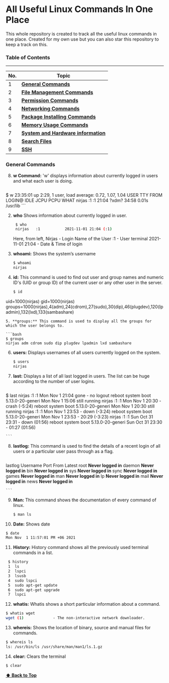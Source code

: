 # All Useful Linux Commands In One Place

This whole repository is created to track all the useful linux commands in one place. Created for my own use but you can also star this repository to keep a track on this.

### Table of Contents

---

| No. | Topic                                                                   |
| --- | ----------------------------------------------------------------------- |
| 1   | [**General Commands**](#General-commands)                               |
| 2   | [**File Management Commands**](#File-management-commands)         |
| 3   | [**Permission Commands**](#Permissions-based-commands)                               |
| 4   | [**Networking Commands**](#Networking-commands)                                           |
| 5   | [**Package Installing Commands**](#installing-packages)                         |
| 6   | [**Memory Usage Commands**](#Memory-usage)                                           |
| 7   | [**System and Hardware information**](#system-and-hardware-information) |
| 8   | [**Search Files**](#search-files)                                       |
| 9   | [**SSH**](#ssh)                                                         |

### General Commands

8. **w Command:** 'w' displays information about currently logged in users and what each user is doing.

    ```bash
$ w
 23:35:01 up  2:29,  1 user,  load average: 0.72, 1.07, 1.04
USER     TTY      FROM             LOGIN@   IDLE   JCPU   PCPU WHAT
nirjas   :1       :1               21:04   ?xdm?  34:58   0.01s /usr/lib
    ```

2. **who** Shows information about currently logged in user.

   ```bash
    $ who
    nirjas   :1           2021-11-01 21:04 (:1)
   ```
   Here, from left,
   Nirjas - Login Name of the User
   :1 - User terminal
    2021-11-01 21:04 - Date & Time of login
    
3. **whoami:** Shows the system’s username

   ```bash
   $ whoami
   nirjas
   ```

4. **id:** This command is used to find out user and group names and numeric ID's (UID or group ID) of the current user or any other user in the server. 

   ```bash
   $ id
uid=1000(nirjas) gid=1000(nirjas) groups=1000(nirjas),4(adm),24(cdrom),27(sudo),30(dip),46(plugdev),120(lpadmin),132(lxd),133(sambashare)
   ```
5. **groups:** This command is used to display all the groups for which the user belongs to.

   ```bash
$ groups
nirjas adm cdrom sudo dip plugdev lpadmin lxd sambashare
   ```

6. **users:** Displays usernames of all users currently logged on the system.

   ```bash
   $ users
   nirjas
   ```

7. **last:** Displays a list of all last logged in users. The list can be huge according to the number of user logins.

    ```bash

$ last
nirjas   :1           :1               Mon Nov  1 21:04    gone - no logout
reboot   system boot  5.13.0-20-generi Mon Nov  1 15:06   still running
nirjas   :1           :1               Mon Nov  1 20:30 - crash  (-5:24)
reboot   system boot  5.13.0-20-generi Mon Nov  1 20:30   still running
nirjas   :1           :1               Mon Nov  1 23:53 - down   (-3:24)
reboot   system boot  5.13.0-20-generi Mon Nov  1 23:53 - 20:29  (-3:23)
nirjas   :1           :1               Sun Oct 31 23:31 - down   (01:56)
reboot   system boot  5.13.0-20-generi Sun Oct 31 23:30 - 01:27  (01:56)

    ```

8. **lastlog:** This command is used to find the details of a recent login of all users or a particular user pass through as a flag.

    ```bash
lastlog
Username         Port     From             Latest
root                                       **Never logged in**
daemon                                     **Never logged in**
bin                                        **Never logged in**
sys                                        **Never logged in**
sync                                       **Never logged in**
games                                      **Never logged in**
man                                        **Never logged in**
lp                                         **Never logged in**
mail                                       **Never logged in**
news                                       **Never logged in**

    ```
9. **Man:** This command shows the documentation of every command of linux. 
   ```bash
   $ man ls
   ```
10. **Date:** Shows date
   ```bash
   $ date
   Mon Nov  1 11:57:01 PM +06 2021
   ```

11. **History:** History command shows all the previously used terminal commands in a list.
   ```bash
    $ history
    1  ls
    2  lspci
    3  lsusb
    4  sudo lspci
    5  sudo apt-get update
    6  sudo apt-get upgrade
    7  lspci

   ```

12. **whatis:** Whatis shows a short particular information about a command.
   ```bash
$ whatis wget
wget (1)             - The non-interactive network downloader.
   ```
13. **whereis:** Shows the location of binary, source and manual files for commands.
   ```bash
$ whereis ls
ls: /usr/bin/ls /usr/share/man/man1/ls.1.gz
   ```
14. **clear:** Clears the terminal
   ```bash
$ clear
   ```
 

  **[⬆ Back to Top](#table-of-contents)**
